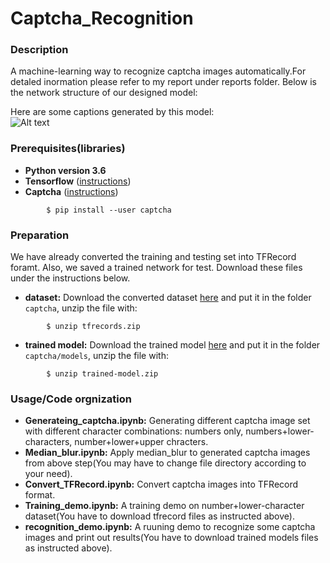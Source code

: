 # Captcha_Recognition


### Description
A machine-learning way to recognize captcha images automatically.For detaled inormation please refer to my report under reports folder.
Below is the network structure of our designed model:

Here are some captions generated by this model:  
![Alt text](https://github.com/wxgsdy/Captcha_Recognition/blob/master/net_img/net_img.PNG)


### Prerequisites(libraries)
* **Python version 3.6**
* **Tensorflow** ([instructions](https://www.tensorflow.org/install/))
* **Captcha** ([instructions](https://pypi.org/project/captcha/))  
```shell
        $ pip install --user captcha   
```

### Preparation
We have already converted the training and testing set into TFRecord foramt. Also, we saved a trained network for test. Download these files under the instructions below.
* **dataset:** Download the converted dataset [here](https://drive.google.com/open?id=1lpGNj1n2t2b__wdD6-tUxx2DDx9sxgaa) and put it in the folder  `captcha`, unzip the file with: 
```shell
        $ unzip tfrecords.zip   
```
* **trained model:** Download the trained model [here](https://drive.google.com/open?id=1fR-dka8ImcndCi_f24TatHjqgbg3mnKX) and put it in the folder  `captcha/models`, unzip the file with: 
```shell
        $ unzip trained-model.zip   
```

### Usage/Code orgnization
* **Generateing_captcha.ipynb:** Generating different captcha image set with different character combinations: numbers only, numbers+lower-characters, number+lower+upper chracters.  
* **Median_blur.ipynb:** Apply median_blur to generated captcha images from above step(You may have to change file directory according to your need).
* **Convert_TFRecord.ipynb:** Convert captcha images into TFRecord format.  
* **Training_demo.ipynb:** A training demo on number+lower-character dataset(You have to download tfrecord files as instructed above). 
* **recognition_demo.ipynb:** A ruuning demo to recognize some captcha images and print out results(You have to download trained models files as instructed above).














